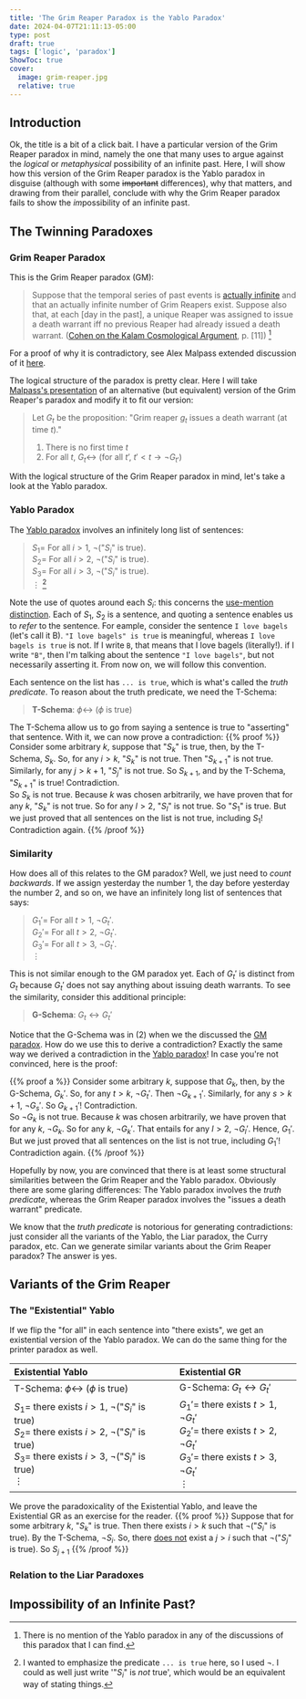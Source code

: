 ```yaml
---
title: 'The Grim Reaper Paradox is the Yablo Paradox'
date: 2024-04-07T21:11:13-05:00
type: post
draft: true
tags: ['logic', 'paradox']
ShowToc: true
cover:
  image: grim-reaper.jpg
  relative: true
---
```


## Introduction
Ok, the title is a bit of a click bait. I have a particular version of the Grim Reaper paradox in mind, namely the one that many uses to argue against the *logical* or *metaphysical* possibility of an infinite past. Here, I will show how this version of the Grim Reaper paradox is the Yablo paradox in disguise (although with some ~~important~~ differences), why that matters, and drawing from their parallel, conclude with why the Grim Reaper paradox fails to show the *im*possibility of an infinite past.

## The Twinning Paradoxes
### Grim Reaper Paradox
This is the Grim Reaper paradox (GM):
> Suppose that the temporal series of past events is [actually infinite](https://en.wikipedia.org/wiki/Actual_infinity) and that an actually infinite number of Grim Reapers exist. Suppose also that, at each [day in the past], a unique Reaper was assigned to issue a death warrant iff no previous Reaper had already issued a death warrant. ([Cohen on the Kalam Cosmological Argument](https://philarchive.org/archive/COHEFA-2), p. [11]) [^1]

For a proof of why it is contradictory, see Alex Malpass extended discussion of it [here](https://useofreason.wordpress.com/2020/01/07/the-paradox-of-dry-eternity/).
[^1]: There is no mention of the Yablo paradox in any of the discussions of this paradox that I can find.

The logical structure of the paradox is pretty clear. Here I will take [Malpass's presentation](https://useofreason.wordpress.com/2020/07/12/the-logical-form-of-the-grim-reaper-paradox/) of an alternative (but equivalent) version of the Grim Reaper's paradox and modify it to fit our version:
>Let $G_t$ be the proposition: "Grim reaper $g_t$ issues a death warrant (at time $t$)."
> 1. There is no first time $t$
> 2. For all $t$, $G_t \leftrightarrow$ (for all $t’$, $t ' \lt t \rightarrow \lnot G_{t'}$)  

With the logical structure of the Grim Reaper paradox in mind, let's take a look at the Yablo paradox.
### Yablo Paradox
The [Yablo paradox](https://en.wikipedia.org/wiki/Stephen_Yablo#Yablo's_paradox) involves an infinitely long list of sentences:  
>$S_1$= For all $i \gt 1$, $\lnot$("$S_i$" is true).  
>$S_2$= For all $i \gt 2$, $\lnot$("$S_i$" is true).  
>$S_3$= For all $i \gt 3$, $\lnot$("$S_i$" is true).  
>$\vdots$  [^2]
[^2]: I wanted to emphasize the predicate `... is true` here, so I used $\lnot$. I could as well just write '"$S_i$" is *not* true', which would be an equivalent way of stating things.

Note the use of quotes around each $S_i$: this concerns the [use-mention distinction](https://en.wikipedia.org/wiki/Use%E2%80%93mention_distinction). Each of $S_1$, $S_2$ is a sentence,  and quoting a sentence enables us to *refer* to the sentence. For eample, consider the sentence `I love bagels` (let's call it B). `"I love bagels" is true` is meaningful, whereas `I love bagels is true` is not. If I write `B`, that means that I love bagels (literally!). if I write `"B"`, then I'm talking about the sentence `"I love bagels"`, but not necessarily asserting it. From now on, we will follow this convention. 

Each sentence on the list has `... is true`, which is what's called the *truth predicate*. To reason about the truth predicate, we need the T-Schema:
> **T-Schema**: $\phi\leftrightarrow$ ($\phi$ is true)  

The T-Schema allow us to go from saying a sentence is true to "asserting" that sentence. With it, we can now prove a contradiction:
{{% proof %}}
Consider some arbitrary $k$, suppose that "$S_k$" is true, then, by the T-Schema, $S_k$. So, for any $i \gt k$, "$S_k$" is not true. Then "$S_{k+1}$" is not true.  Similarly, for any $j \gt {k+1}$, "$S_{j}$" is not true. So $S_{k+1}$, and by the T-Schema, "$S_{k+1}$" is true! Contradiction.  
So $S_k$ is not true. Because $k$ was chosen arbitrarily, we have proven that for any $k$, "$S_k$" is not true. So for any $l \gt 2$, "$S_l$" is not true. So "$S_1$" is true. But we just proved that all sentences on the list is not true, including $S_1$! Contradiction again.
{{% /proof %}}

### Similarity
How does all of this relates to the GM paradox? Well, we just need to *count backwards*. If we assign yesterday the number $1$, the day before yesterday the number $2$, and so on, we have an infinitely long list of sentences that says:  
>$G_1'$= For all $t \gt 1$, $\lnot G_t'$.  
>$G_2'$= For all $t \gt 2$, $\lnot G_t'$.  
>$G_3'$= For all $t \gt 3$, $\lnot G_t'$.  
>$\vdots$

This is not similar enough to the GM paradox yet. Each of $G_t'$ is distinct from $G_t$ because $G_t'$ does not say anything about issuing death warrants. To see the similarity, consider this additional principle:
>**G-Schema**: $G_t \leftrightarrow G_t'$

Notice that the G-Schema was in (2) when we the discussed the [GM paradox](#grim-reaper-paradox-gm). How do we use this to derive a contradiction? Exactly the same way we derived a contradiction in the [Yablo paradox](#yablo-paradox)! In case you're not convinced, here is the proof:

{{% proof a %}}
Consider some arbitrary $k$, suppose that $G_k$, then, by the G-Schema, $G_k'$. So, for any $t \gt k$, $\lnot G_t'$. Then $\lnot G_{k+1}'$.  Similarly, for any $s \gt {k+1}$, $\lnot G_{s}'$. So $G_{k+1}'$! Contradiction.  
So $\lnot G_k$ is not true. Because $k$ was chosen arbitrarily, we have proven that for any $k$, $\lnot G_k$. So for any $k$, $\lnot G_k'$. That entails for any $l \gt 2$, $\lnot G_l'$. Hence, $G_1'$. But we just proved that all sentences on the list is not true, including $G_1'$! Contradiction again.
{{% /proof %}}

Hopefully by now, you are convinced that there is at least some structural similarities between the Grim Reaper and the Yablo paradox. Obviously there are some glaring differences: The Yablo paradox involves the *truth predicate*, whereas the Grim Reaper paradox involves the "issues a death warrant" predicate. 

We know that the *truth predicate* is notorious for generating contradictions: just consider all the variants of the Yablo, the Liar paradox, the Curry paradox, etc. Can we generate similar variants about the Grim Reaper paradox? The answer is yes.

## Variants of the Grim Reaper
### The "Existential" Yablo
If we flip the "for all" in each sentence into "there exists", we get an existential version of the Yablo paradox. We can do the same thing for the printer paradox as well.

| Existential Yablo | |Existential GR |
| :---------------- | ---- |:------------- |
T-Schema: $\phi\leftrightarrow$ ($\phi$ is true) | | G-Schema: $G_t \leftrightarrow G_t'$
$S_1$= there exists $i \gt 1$, $\lnot$("$S_i$" is true) <br /> $S_2$= there exists $i \gt 2$, $\lnot$("$S_i$" is true) <br />$S_3$= there exists $i \gt 3$, $\lnot$("$S_i$" is true) <br /> $\vdots$||$G_1'$= there exists $t \gt 1$, $\lnot G_t'$ <br /> $G_2'$= there exists $t \gt 2$, $\lnot G_t'$ <br /> $G_3'$= there exists $t \gt 3$, $\lnot G_t'$ <br /> $\vdots$

We prove the paradoxicality of the Existential Yablo, and leave the Existential GR as an exercise for the reader.
{{% proof %}}
Suppose that for some arbitrary $k$, "$S_k$" is true. Then there exists $i > k$ such that $\lnot$("$S_i$" is true). By the T-Schema, $\lnot S_i$. So, there <u>does not</u> exist a $j > i$ such that $\lnot$("$S_j$" is true). So $S_{j+1}$ 
{{% /proof %}}

### Relation to the Liar Paradoxes

## Impossibility of an Infinite Past?
